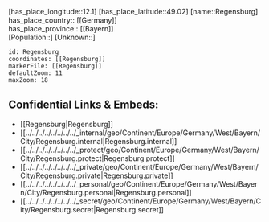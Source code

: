 ﻿---
location: [49.02,12.1] 
mapzoom: [7,12] 
mapmarker: city 
type: City
tags:
- geo/City


SpocWebEntityId: 33672
isDeleted: false
confidential: public

---
[has_place_longitude::12.1] 
[has_place_latitude::49.02] 
[name::Regensburg] 
has_place_country:: [[Germany]]  
has_place_province:: [[Bayern]]  
[Population::] 
[Unknown::] 


```leaflet
id: Regensburg
coordinates: [[Regensburg]] 
markerFile: [[Regensburg]] 
defaultZoom: 11 
maxZoom: 18
```


## Confidential Links & Embeds: 
- [[Regensburg|Regensburg]]  
- [[../../../../../../../../_internal/geo/Continent/Europe/Germany/West/Bayern/City/Regensburg.internal|Regensburg.internal]] 
- [[../../../../../../../../_protect/geo/Continent/Europe/Germany/West/Bayern/City/Regensburg.protect|Regensburg.protect]] 
- [[../../../../../../../../_private/geo/Continent/Europe/Germany/West/Bayern/City/Regensburg.private|Regensburg.private]] 
- [[../../../../../../../../_personal/geo/Continent/Europe/Germany/West/Bayern/City/Regensburg.personal|Regensburg.personal]] 
- [[../../../../../../../../_secret/geo/Continent/Europe/Germany/West/Bayern/City/Regensburg.secret|Regensburg.secret]] 
